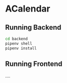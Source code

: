 # ACalendar

## Running Backend

```cmd
cd backend
pipenv shell
pipenv install
```

## Running Frontend
....
